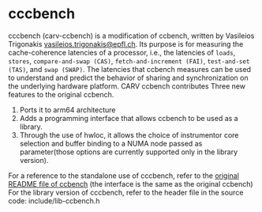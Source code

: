 cccbench
=======

cccbench (carv-ccbench) is a modification of ccbench, written by Vasileios Trigonakis <vasileios.trigonakis@epfl.ch>. Its purpose is for measuring the cache-coherence latencies of a processor, i.e., the latencies of `loads`, `stores`, `compare-and-swap (CAS)`, `fetch-and-increment (FAI)`, `test-and-set (TAS)`, and `swap (SWAP)`. The latencies that ccbench measures can be used to understand and predict the behavior of sharing and synchronization on the underlying hardware platform. CARV ccbench contributes Three new features to the original ccbench.

1. Ports it to arm64 architecture
2. Adds a programming interface that allows ccbench to be used as a library.
3. Through the use of hwloc, it allows the choice of instrumentor core selection and buffer binding to a NUMA node passed as parameter(those options are currently supported only in the library version).

For a reference to the standalone use of cccbench, refer to the [original README file of ccbench](orig-README.md) (the interface is the same as the original ccbench)
For the library version of cccbench, refer to the header file in the source code: include/lib-ccbench.h 


